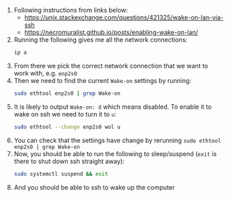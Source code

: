 1. Following instructions from links below:
    - https://unix.stackexchange.com/questions/421325/wake-on-lan-via-ssh
    - https://necromuralist.github.io/posts/enabling-wake-on-lan/
1. Running the following gives me all the network connections:
    ```sh
    ip a
    ```
1. From there we pick the correct network connection that we want to work with, e.g. `enp2s0`
1. Then we need to find the current `Wake-on` settings by running:
    ```sh
    sudo ethtool enp2s0 | grep Wake-on
    ```
1. It is likely to output `Wake-on: d` which means disabled. To enable it to wake on ssh we need to turn it to `u`:
    ```sh
    sudo ethtool --change enp2s0 wol u
    ```
1. You can check that the settings have change by rerunning `sudo ethtool enp2s0 | grep Wake-on`
1. Now, you should be able to run the following to sleep/suspend (`exit` is there to shut down ssh straight away):
    ```sh
    sudo systemctl suspend && exit
    ```
1. And you should be able to ssh to wake up the computer
